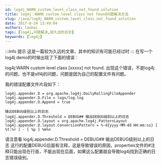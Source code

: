 ```yaml
---
id: log4j_WARN_custom_level_class_not_found_solution
title: log4j：WARN custom level class not found问题解决方法
slug: /java/log4j_WARN_custom_level_class_not_found_solution
date: 2017-8-24 13:49:04
authors: laohai
tags: [log4j,问题解决,较久远的日志]
keywords: [log4j]
---
```

:::info 提示
这是一篇较为久远的文章，其中的知识有可能已经过时
:::
在写一个log4j demo的时候出现了下面的错误：

log4j:WARN custom level class [xxxxx] not found.
出现这个错误，不是log4j的问题，也不是slf4j的问题，问题是因为自己的配置文件有问题。

我的错误配置文件片段如下：
~~~properties
log4j.appender.D = org.apache.log4j.DailyRollingFileAppender
log4j.appender.D.File = logs/log.log
log4j.appender.D.Append = true

输出DEBUG级别以上的日志
log4j.appender.D.Threshold = DEBUG## 输出DEBUG级别以上的日志
log4j.appender.D.layout = org.apache.log4j.PatternLayout
log4j.appender.D.layout.ConversionPattern = %-d{yyyy-MM-dd HH:mm:ss} [ %t:%r ] - [ %p ] %m%n
~~~
请注意看 log4j.appender.D.Threshold = DEBUG## 输出DEBUG级别以上的日志 这行的配置DEBUG后面有注释，这是导致错误的原因，properties文件的#注释只能出现在行首，不能出现在后面，如果这么配置就会导致log4j找到正确的日志错误级别。